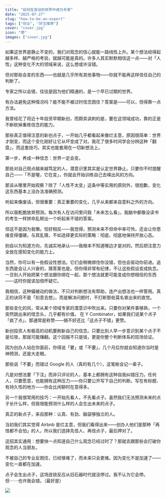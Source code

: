 ```yaml
---
title: "如何在变动的世界中成为专家"
date: "2025-07-27"
slug: "how-to-be-an-expert"
tags: ["创业", "好文推荐"]
cover: "cover.jpg"
icon: "😎"
images: ["cover.jpg"]
---
```

如果这世界是静止不变的，我们对观念的信心就能一路线性上升。某个想法经得起越多样、越严格的考验，就越可能是真的。许多人其实默默相信这一点——对「人性」这种变化不大的领域来说，这么想或许没错。



但对那些会变的东西——也就是几乎所有其他事物——你就不能再这样信任自己的判断了。



专家之所以会错，往往是因为他们精通的，是一个早已过期的世界。



有办法避免这种情况吗？能不能不被过时信念困住？答案是——可以，但得靠一点方法。



我曾经花了将近十年投资早期新创，而颇具讽刺的是，要在这领域成功，靠的正是不断砍掉重练信念的能力。



那些真正值得注意的新创点子，一开始几乎都看起来像烂主意，原因很简单：世界才刚变，而这个变化刚好让它从坏变成了对。我花了很多时间学会分辨这种「翻盘」，而这套技巧，其实也能套用在一切新想法上。



第一步，养成一种信念：世界一定会变。



那些对自己观点越来越笃定的人，潜意识里其实是认定世界静止。只要你不时提醒自己——「不是喔，它在变」，你就会开始训练自己去嗅出风的方向。



那该从哪里开始观察？除了「人性不太变」这条中等实用的原则外，很抱歉，变化这东西基本上没办法准确预测。



听起来像废话，但很重要：真正重要的变化，几乎从来都来自意料之外的方向。



所以我乾脆放弃预测。每次有人在访问里问我「未来怎么看」，我脑中都像没读书的考生一样拼命乱掰出一个听起来不错的答案。



但这不是因为我懒。恰好相反——我觉得，预测未来不但命中率可怜，还会让你思维变得僵硬。与其乱猜，不如选择更实际的策略：彻底、彻底地保持开放心态。



别自以为知道方向，先诚实地承认——我根本不知道哪边才是对的。然后把注意力全放在感知变化的能力上。



当然，你可以有一些假设性想法。它们会稍微绑住你没错，但也会驱动你前进。追东西是会让人兴奋的，猜答案也是。但你得非常有纪律，不让这些假设变成执念。
一旦别人开始把某个想法跟你绑在一起，那个想法就更可能变成你想相信的东西——这时你就该加倍怀疑它。



我相信，这种偏被动的做法，不只对判断想法有帮助，连产出想法也一样管用。真正的诀窍不是「刻意去想」，而是解决问题时，不打断那些莫名冒出来的直觉。



那些变化的风，常从某个领域专家的潜意识中吹出来。只要你对某件事够熟，一个突然跳出来的怪念头，几乎都有价值。
在 Y Combinator，如果我们说某个点子「疯了点」，那通常是称赞——搞不好还比「这点子不错」更赞。



新创投资人有极高的动机要刷新自己的信念。只要比别人早一步意识到某个点子不是垃圾，那就可能赚翻。这个回报不只是钱，更是你整个判断体系的现场验证。



因为创办人站在你面前，你得说「要」或「不要」，几个月后你就会知道你当时是神预测，还是大走眼。



那些说「不要」而错过 Google 的人（真的有几个），这笔帐会记一辈子。



凡是对想法要「下注」而非只评论的人，基本上都拥有这种自我纠错压力。任何人，只要愿意，也能拥有这种压力——你只要公开写下自己的判断。写在有标题、有持久性的地方——你会比闲聊时在意得多。



另一个我很常用的技巧：一开始先看人，不先看点子。虽然我们无法预测未来的点子长什么样，但我很能预测什么样的人会生出未来的点子。



真正的新点子，来自那种：认真、有劲、脑袋够独立的人。



当初我们其实觉得 Airbnb 是烂主意，但我们看得出来——创办人他们是那种「再怪都不会怕」的人，所以我们选择先信人、再信点子，最后押对了。



这招其实通用：想要快一点知道自己什么观念已经过时了？那就去跟那些会打破你观念的人当朋友。



不被自己的专业反困住，已经够难了，而未来只会更难。因为变化不是加速了——变化一直都在加速。



点子会生出点子，这场连锁反应从旧石器时代就没停过。我不认为它会停。
但⋯⋯也许我会错。（最好是）




![](https://prod-files-secure.s3.us-west-2.amazonaws.com/112d0858-5090-4d34-a606-b75eb8d65fd2/46476355-9cf3-4e99-9b7a-3531bc426380/1000202064.png?X-Amz-Algorithm=AWS4-HMAC-SHA256&X-Amz-Content-Sha256=UNSIGNED-PAYLOAD&X-Amz-Credential=ASIAZI2LB466TQPTHTQB%2F20251020%2Fus-west-2%2Fs3%2Faws4_request&X-Amz-Date=20251020T112905Z&X-Amz-Expires=3600&X-Amz-Security-Token=IQoJb3JpZ2luX2VjED8aCXVzLXdlc3QtMiJHMEUCICYNiIY8rlTMqdVgkl9JAJ5prU43HyIDHcAlDCVCJg0bAiEAhlBQnQtKXRITgVn9M2NTrudsm9G1FiRuY3YaR6JRkooqiAQI6P%2F%2F%2F%2F%2F%2F%2F%2F%2F%2FARAAGgw2Mzc0MjMxODM4MDUiDJIPVaokQee44ucezCrcAwTm4PutxdWZv7PzRySxgZCtZcqu8qx0wxp8NhCLwzfXrCXIa0ZOU61RCAoQ8B1tQ2MKRIfwcG5ltZlJJopv%2B0aCTgxkhzikmeZSIjE5QeOvSqPPnEGIkUw%2B5SQdr8%2FTfBGZCHwilSTcgeIxexpaOxsv4%2B%2BODBJSfDjfxRp5CpUBkQ7GUMung%2Fr4Xrg1QKpR4yHG%2FWhJpLOt3WJpSyWQC9UByEOHJT923p3P%2BztEKdDd8NaxTnYcIyivEDDKXlB3PlcC1zIdjRkfidm2Mn13r5JrGDhbXt0fkEsEDvkTXp9ilzi31%2BJ3VVCT1QfS0yuUBnSTQpbgrZUnhoPXbzmUSql4vHJKYvCILw56pH%2FkPnTQ5oboxqSJUzyBSLP4deTU1zL7eUH8jemmWLtE%2F7usG%2BNtS7niGa73IIrBtl3wJS2T4zXDz%2Bp7guvdaQpZeRrHc%2BCzz9T8WhtokV6J27KfLpKulqTInjJan6lAhvmlmiDpUBOTEV401m%2BcewTZTo3zE9KiUFkdK2rIWP7RTF8ZH7cdPqnRIB5EP44PIg9JpSOAbb6eWKXv5wXX%2FxdNBdtCnznYKp3Tktn7mnrFNqbknyjqg8PNG26Q5%2B3jzs4i2t%2B2XTHybLeeslq4xlruMLq318cGOqUBlqxmGge7jPjBZugwiuFHVsgUVkvSBklZBO4Zxel7fMJ%2BlqRNZfPGZ9rfKbWF6vJjjgFBK7fi7Dg%2BF4Sejkri%2FzoZ7lVQCGguQ52li6NSiFTnsLDQs7ewn5aZ6dM%2Fj58x%2B6Yu3NBfMEWfq%2Bsy1kMlx3G3yjy9abpWsI%2F2Fz8l6ykQZZiErIjjAiIuwZSzDHrEpOE%2BFNz36NZ0WKKFxK%2FPM%2BWpFpCq&X-Amz-Signature=994717c0e0afdda227f60b5dc6464e8147a5aac27158f1b30c5f833c5d69d86d&X-Amz-SignedHeaders=host&x-amz-checksum-mode=ENABLED&x-id=GetObject)

